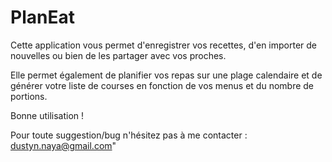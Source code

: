 # PlanEat

Cette application vous permet d'enregistrer vos recettes, d'en importer de nouvelles ou bien de les partager avec vos proches.

Elle permet également de planifier vos repas sur une plage calendaire et de générer votre liste de courses en fonction de vos menus et du nombre de portions.

Bonne utilisation ! 



Pour toute suggestion/bug n'hésitez pas à me contacter : dustyn.naya@gmail.com"
